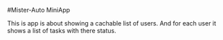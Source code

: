 
#Mister-Auto MiniApp

This is app is about showing a cachable list of users.
And for each user it shows a list of tasks with there status.
